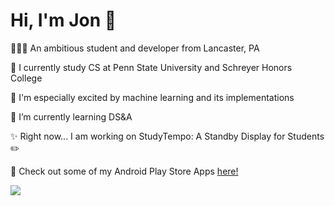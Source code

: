 <h1 align="left">Hi, I'm Jon 👋</h1>
<p align="left">🧑🏻‍💻 An ambitious student and developer from Lancaster, PA</p>
<p align="left">🦁 I currently study CS at Penn State University and Schreyer Honors College</p>
<p align="left">🤖 I'm especially excited by machine learning and its implementations</p>
<p align="left">🌱 I’m currently learning DS&A</p>
<p align="left">✨ Right now... I am working on StudyTempo: A Standby Display for Students ✏️</p>
<p align="left">📲 Check out some of my Android Play Store Apps <a href="https://play.google.com/store/apps/developer?id=%5BZeBosse%5D&hl=en_US&gl=US">here!</a></p>

<p align="left">
  <a href="https://skillicons.dev">
    <img src="https://skillicons.dev/icons?i=java,spring,react,js,python,html,css,postman,aws,androidstudio" />
  </a>
</p>
